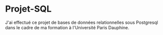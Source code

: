 # Projet-SQL
J'ai effectué ce projet de bases de données relationnelles sous Postgresql dans le cadre de ma formation à l'Université Paris Dauphine. 

